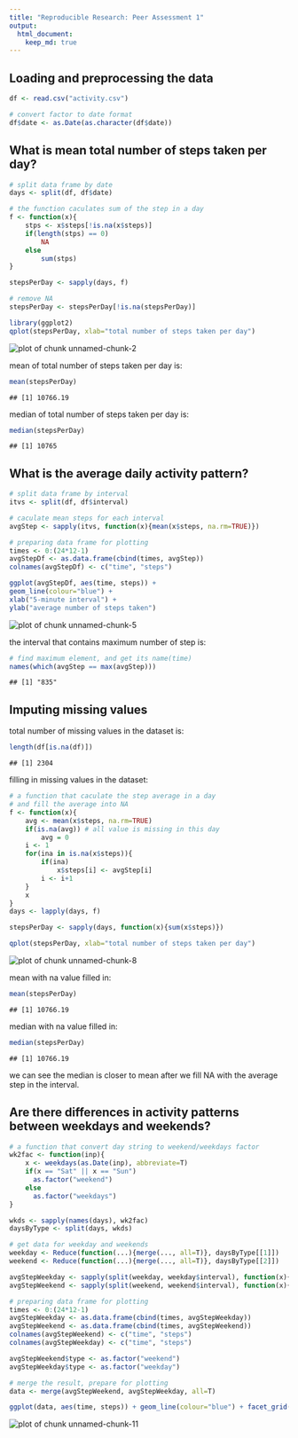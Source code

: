 ```yaml
---
title: "Reproducible Research: Peer Assessment 1"
output: 
  html_document:
    keep_md: true
---
```


## Loading and preprocessing the data


```r
df <- read.csv("activity.csv")

# convert factor to date format
df$date <- as.Date(as.character(df$date))
```

## What is mean total number of steps taken per day?


```r
# split data frame by date
days <- split(df, df$date)

# the function caculates sum of the step in a day
f <- function(x){
    stps <- x$steps[!is.na(x$steps)]
    if(length(stps) == 0)
        NA
    else
        sum(stps)
}

stepsPerDay <- sapply(days, f)

# remove NA
stepsPerDay <- stepsPerDay[!is.na(stepsPerDay)]

library(ggplot2)
qplot(stepsPerDay, xlab="total number of steps taken per day")
```

![plot of chunk unnamed-chunk-2](figure/unnamed-chunk-2-1.png) 

mean of total number of steps taken per day is:

```r
mean(stepsPerDay)
```

```
## [1] 10766.19
```
median of total number of steps taken per day is:

```r
median(stepsPerDay)
```

```
## [1] 10765
```

## What is the average daily activity pattern?

```r
# split data frame by interval
itvs <- split(df, df$interval)

# caculate mean steps for each interval
avgStep <- sapply(itvs, function(x){mean(x$steps, na.rm=TRUE)})

# preparing data frame for plotting
times <- 0:(24*12-1)
avgStepDf <- as.data.frame(cbind(times, avgStep))
colnames(avgStepDf) <- c("time", "steps")

ggplot(avgStepDf, aes(time, steps)) + 
geom_line(colour="blue") +
xlab("5-minute interval") + 
ylab("average number of steps taken")
```

![plot of chunk unnamed-chunk-5](figure/unnamed-chunk-5-1.png) 

the interval that contains maximum number of step is:

```r
# find maximum element, and get its name(time)
names(which(avgStep == max(avgStep)))
```

```
## [1] "835"
```

## Imputing missing values

total number of missing values in the dataset is:

```r
length(df[is.na(df)])
```

```
## [1] 2304
```

filling in missing values in the dataset: 

```r
# a function that caculate the step average in a day
# and fill the average into NA
f <- function(x){
    avg <- mean(x$steps, na.rm=TRUE)
    if(is.na(avg)) # all value is missing in this day
        avg = 0
    i <- 1
    for(ina in is.na(x$steps)){
        if(ina)
            x$steps[i] <- avgStep[i]
        i <- i+1
    }
    x
}
days <- lapply(days, f)

stepsPerDay <- sapply(days, function(x){sum(x$steps)})

qplot(stepsPerDay, xlab="total number of steps taken per day")
```

![plot of chunk unnamed-chunk-8](figure/unnamed-chunk-8-1.png) 

mean with na value filled in:

```r
mean(stepsPerDay)
```

```
## [1] 10766.19
```
median with na value filled in:

```r
median(stepsPerDay)
```

```
## [1] 10766.19
```

we can see the median is closer to mean after we fill NA with the average step in the interval.

## Are there differences in activity patterns between weekdays and weekends?


```r
# a function that convert day string to weekend/weekdays factor
wk2fac <- function(inp){
    x <- weekdays(as.Date(inp), abbreviate=T)
    if(x == "Sat" || x == "Sun")
      as.factor("weekend")
    else
      as.factor("weekdays")
}

wkds <- sapply(names(days), wk2fac)
daysByType <- split(days, wkds)

# get data for weekday and weekends
weekday <- Reduce(function(...){merge(..., all=T)}, daysByType[[1]])
weekend <- Reduce(function(...){merge(..., all=T)}, daysByType[[2]])

avgStepWeekday <- sapply(split(weekday, weekday$interval), function(x){mean(x$steps)})
avgStepWeekend <- sapply(split(weekend, weekend$interval), function(x){mean(x$steps)})

# preparing data frame for plotting
times <- 0:(24*12-1)
avgStepWeekday <- as.data.frame(cbind(times, avgStepWeekday))
avgStepWeekend <- as.data.frame(cbind(times, avgStepWeekend))
colnames(avgStepWeekend) <- c("time", "steps")
colnames(avgStepWeekday) <- c("time", "steps")

avgStepWeekend$type <- as.factor("weekend")
avgStepWeekday$type <- as.factor("weekday")

# merge the result, prepare for plotting
data <- merge(avgStepWeekend, avgStepWeekday, all=T)

ggplot(data, aes(time, steps)) + geom_line(colour="blue") + facet_grid(type ~ .)
```

![plot of chunk unnamed-chunk-11](figure/unnamed-chunk-11-1.png) 
